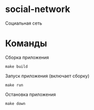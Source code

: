 # social-network
Социальная сеть

# Команды
Сборка приложения
```
make build
```

Запуск приложения (включает сборку)
```
make run
```

Остановка приложения
```
make down
```